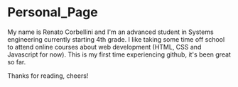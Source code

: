 # Personal_Page

My name is Renato Corbellini and I'm an advanced student in Systems engineering currently starting 4th grade. I like taking some time off school to attend online courses about 
web development (HTML, CSS and Javascript for now). This is my first time experiencing github, it's been great so far.

Thanks for reading, cheers!
